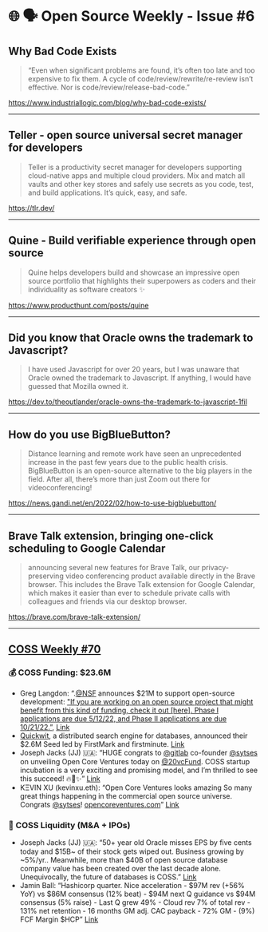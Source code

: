 # 🌐 🗣️ Open Source Weekly - Issue #6

## Why Bad Code Exists

> “Even when significant problems are found, it’s often too late and too expensive to fix them. A cycle of code/review/rewrite/re-review isn’t effective. Nor is code/review/release-bad-code.”

https://www.industriallogic.com/blog/why-bad-code-exists/

---

## Teller - open source universal secret manager for developers

> Teller is a productivity secret manager for developers supporting cloud-native apps and multiple cloud providers. Mix and match all vaults and other key stores and safely use secrets as you code, test, and build applications. It’s quick, easy, and safe.

https://tlr.dev/

---

## Quine - Build verifiable experience through open source

> Quine helps developers build and showcase an impressive open source portfolio that highlights their superpowers as coders and their individuality as software creators ✨

https://www.producthunt.com/posts/quine

---

## Did you know that Oracle owns the trademark to Javascript?

> I have used Javascript for over 20 years, but I was unaware that Oracle owned the trademark to Javascript. If anything, I would have guessed that Mozilla owned it.

https://dev.to/theoutlander/oracle-owns-the-trademark-to-javascript-1fil

---

## How do you use BigBlueButton?

> Distance learning and remote work have seen an unprecedented increase in the past few years due to the public health crisis. BigBlueButton is an open-source alternative to the big players in the field. After all, there’s more than just Zoom out there for videoconferencing!

https://news.gandi.net/en/2022/02/how-to-use-bigbluebutton/

---

## Brave Talk extension, bringing one-click scheduling to Google Calendar

> announcing several new features for Brave Talk, our privacy-preserving video conferencing product available directly in the Brave browser. This includes the Brave Talk extension for Google Calendar, which makes it easier than ever to schedule private calls with colleagues and friends via our desktop browser.

https://brave.com/brave-talk-extension/

---

## [COSS Weekly #70](https://www.coss.community/cossc/coss-weekly-70-dde)

### 💰 COSS Funding: $23.6M

- Greg Langdon: “.[@NSF](https://twitter.com/@NSF) announces $21M to support open-source development: ["If you are working on an open source project that might benefit from this kind of funding, check it out [here]. Phase I applications are due 5/12/22, and Phase II applications are due 10/21/22.”](https://t.co/ip1W9I8Dhg), [Link](https://twitter.com/COSS_Community/status/1502042267741310978)
- [Quickwit](https://quickwit.io/), a distributed search engine for databases, announced their $2.6M Seed led by FirstMark and firstminute. [Link](https://quickwit.io/blog/seed-funding)
- Joseph Jacks (JJ) 🇺🇦: “HUGE congrats to [@gitlab](https://nitter.hu/gitlab) co-founder [@sytses](https://nitter.hu/sytses) on unveiling Open Core Ventures today on [@20vcFund](https://nitter.hu/@20vcFund). COSS startup incubation is a very exciting and promising model, and I’m thrilled to see this succeed! 🔥🚀✨” [Link](https://twitter.com/josephjacks_/status/1502424041952481282)
- KΞVIN XU (kevinxu.eth): “Open Core Ventures looks amazing So many great things happening in the commercial open source universe. Congrats [@sytses](https://nitter.hu/sytses)! [opencoreventures.com](https://opencoreventures.com)” [Link](https://twitter.com/kevinsxu/status/1502444919083847682)

### 💸 COSS Liquidity (M&A + IPOs)

- Joseph Jacks (JJ) 🇺🇦: “50+ year old Oracle misses EPS by five cents today and $15B~ of their stock gets wiped out. Business growing by ~5%/yr.. Meanwhile, more than $40B of open source database company value has been created over the last decade alone. Unequivocally, the future of databases is COSS.” [Link](https://twitter.com/COSS_Community/status/1502040713965420547)
- Jamin Ball: “Hashicorp quarter. Nice acceleration - $97M rev (+56% YoY) vs $86M consensus (12% beat) - $94M next Q guidance vs $94M consensus (5% raise) - Last Q grew 49% - Cloud rev 7% of total rev - 131% net retention - 16 months GM adj. CAC payback - 72% GM - (9%) FCF Margin $HCP” [Link](https://twitter.com/COSS_Community/status/1502040730750971907)
